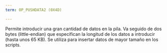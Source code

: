```yaml
---
term: OP_PUSHDATA2 (0X4D)

---
```

Permite introducir una gran cantidad de datos en la pila. Va seguido de dos bytes (little-endian) que especifican la longitud de los datos a introducir (hasta unos 65 KB). Se utiliza para insertar datos de mayor tamaño en los scripts.